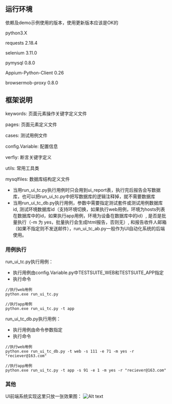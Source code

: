 
## 运行环境

依赖及demo示例使用的版本，使用更新版本应该是OK的

python3.X

requests 2.18.4

selenium 3.11.0

pymysql 0.8.0

Appium-Python-Client 0.26

browsermob-proxy 0.8.0

## 框架说明

keywords: 页面元素操作关键字定义文件

pages: 页面元素定义文件

cases: 测试用例文件

config.Variable: 配置信息

verfiy: 断言关键字定义

utils: 常用工具类

mysqlfiles: 数据库结构定义文件

* 当用run_ui_tc.py执行用例时只会用到ui_report表，执行完后报告会写数据库，也可以把run_ui_tc.py中把写数据库的逻辑注释掉，就不需要数据库
* 当用run_ui_tc_db.py执行用例，参数中需要指定测试套件或测试用例数据库id, 测试环境数据库id（支持环境切换，如果执行web用例，环境为hosts列表在数据库中的id，如果执行app用例，环境为设备在数据库中的id）, 是否是批量执行（-m 为 yes，批量执行会生成html报告，否则无）, 和报告收件人邮箱（如果不指定则不发送邮件），run_ui_tc_ab.py一般作为UI自动化系统的后端使用。

### 用例执行
run_ui_tc.py执行用例：

* 执行用例由config.Variable.py中TESTSUITE_WEB和TESTSUITE_APP指定
* 执行命令

```
//执行web用例
python.exe run_ui_tc.py

//执行app用例
python.exe run_ui_tc.py -t app
```

run_ui_tc_db.py执行用例：

* 执行用例由命令参数指定
* 执行命令

```
//执行web用例
python.exe run_ui_tc_db.py -t web -s 111 -e 71 -m yes -r "reciever@163.com"

//执行app用例
python.exe run_ui_tc.py -t app -s 91 -e 1 -m yes -r "reciever@163.com"
```

### 其他
UI前端系统实现这里只放一张效果图：
![Alt text](https://github.com/yuanmin86/uiauto/raw/master/screenshots/uiauto.png)
